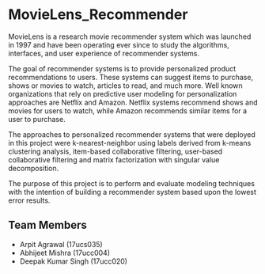 # MovieLens_Recommender

MovieLens is a research movie recommender system which was launched in 1997 and have been operating ever since to study the algorithms, interfaces, and user experience of recommender systems. 

The goal of recommender systems is to provide personalized product recommendations to users. These systems can suggest items to purchase, shows or movies to watch, articles to read, and much more. Well known organizations that rely on predictive user modeling for personalization approaches are Netflix and Amazon. Netflix systems recommend shows and movies for users to watch, while Amazon recommends similar items for a user to purchase.

The approaches to personalized recommender systems that were deployed in this project were k-nearest-neighbor using labels derived from k-means clustering analysis, item-based collaborative filtering, user-based collaborative filtering and matrix factorization with singular value decomposition.

The purpose of this project is to perform and evaluate modeling techniques with the intention of building a recommender system based upon the lowest error results. 
## Team Members
 * Arpit Agrawal (17ucs035)
* Abhijeet Mishra (17ucc004)
* Deepak Kumar Singh (17ucc020)
